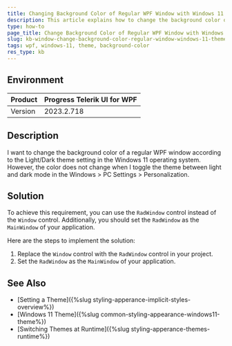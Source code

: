```yaml
---
title: Changing Background Color of Regular WPF Window with Windows 11 Theme
description: This article explains how to change the background color of a regular WPF window according to the system setting in the Windows 11 theme.
type: how-to
page_title: Change Background Color of Regular WPF Window with Windows 11 Theme
slug: kb-window-change-background-color-regular-window-windows-11-theme
tags: wpf, windows-11, theme, background-color
res_type: kb
---
```


## Environment
| Product | Progress Telerik UI for WPF |
| ------- | ------------------------- |
| Version | 2023.2.718               |

## Description

I want to change the background color of a regular WPF window according to the Light/Dark theme setting in the Windows 11 operating system. However, the color does not change when I toggle the theme between light and dark mode in the Windows > PC Settings > Personalization.

## Solution

To achieve this requirement, you can use the `RadWindow` control instead of the `Window` control. Additionally, you should set the `RadWindow` as the `MainWindow` of your application.

Here are the steps to implement the solution:

1. Replace the `Window` control with the `RadWindow` control in your project.
2. Set the `RadWindow` as the `MainWindow` of your application.

## See Also
- [Setting a Theme]({%slug styling-apperance-implicit-styles-overview%})
- [Windows 11 Theme]({%slug common-styling-appearance-windows11-theme%})
- [Switching Themes at Runtime]({%slug styling-apperance-themes-runtime%})
